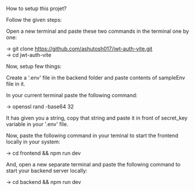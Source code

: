 How to setup this projet? </br>

Follow the given steps: </br>

Open a new terminal and paste these two commands in the terminal one by one: </br>

-> git clone https://github.com/ashutosh017/jwt-auth-vite.git </br>
-> cd jwt-auth-vite </br>

Now, setup few things: </br>

Create a '.env' file in the backend folder and paste contents of sampleEnv file in it. </br>

In your current terminal paste the following command: </br> 

-> openssl rand -base64 32 </br>

It has given you a string, copy that string and paste it in front of secret_key variable in your '.env' file. </br>

Now, paste the following command in your teminal to start the frontend locally in your system: </br>

-> cd frontend && npm run dev

And, open a new separate terminal and paste the following command to start your backend server locally: </br>

-> cd backend && npm run dev
